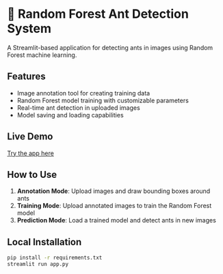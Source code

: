# 🐜 Random Forest Ant Detection System

A Streamlit-based application for detecting ants in images using Random 
Forest machine learning.

## Features
- Image annotation tool for creating training data
- Random Forest model training with customizable parameters
- Real-time ant detection in uploaded images
- Model saving and loading capabilities

## Live Demo
[Try the app here](https://your-app-name.streamlit.app)

## How to Use
1. **Annotation Mode**: Upload images and draw bounding boxes around ants
2. **Training Mode**: Upload annotated images to train the Random Forest 
model
3. **Prediction Mode**: Load a trained model and detect ants in new images

## Local Installation
```bash
pip install -r requirements.txt
streamlit run app.py
